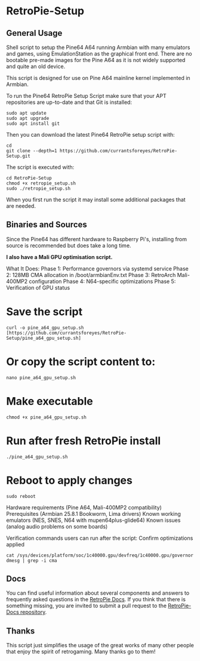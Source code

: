RetroPie-Setup
==============

General Usage
-------------

Shell script to setup the Pine64 A64 running Armbian with many emulators and games, using EmulationStation as the graphical front end. There are no bootable pre-made images for the Pine A64 as it is not widely supported and quite an old device.

This script is designed for use on Pine A64 mainline kernel implemented in Armbian.

To run the Pine64 RetroPie Setup Script make sure that your APT repositories are up-to-date and that Git is installed:

```shell
sudo apt update
sudo apt upgrade
sudo apt install git
```

Then you can download the latest Pine64 RetroPie setup script with:

```shell
cd
git clone --depth=1 https://github.com/currantsforeyes/RetroPie-Setup.git
```

The script is executed with:

```shell
cd RetroPie-Setup
chmod +x retropie_setup.sh
sudo ./retropie_setup.sh
```

When you first run the script it may install some additional packages that are needed.

Binaries and Sources
--------------------

Since the Pine64 has different hardware to Raspberry Pi's, installing from source is recommended but does take a long time.

**I also have a Mali GPU optimisation script.**

What It Does:
Phase 1: Performance governors via systemd service
Phase 2: 128MB CMA allocation in /boot/armbianEnv.txt
Phase 3: RetroArch Mali-400MP2 configuration
Phase 4: N64-specific optimizations
Phase 5: Verification of GPU status

# Save the script
```shell
curl -o pine_a64_gpu_setup.sh [https://github.com/currantsforeyes/RetroPie-Setup/pine_a64_gpu_setup.sh]
```

# Or copy the script content to:
```shell
nano pine_a64_gpu_setup.sh
```

# Make executable
```shell
chmod +x pine_a64_gpu_setup.sh
```

# Run after fresh RetroPie install
```shell
./pine_a64_gpu_setup.sh
```

# Reboot to apply changes
```shell
sudo reboot
```

Hardware requirements (Pine A64, Mali-400MP2 compatibility)
Prerequisites (Armbian 25.8.1 Bookworm, Lima drivers)
Known working emulators (NES, SNES, N64 with mupen64plus-glide64)
Known issues (analog audio problems on some boards)

Verification commands users can run after the script:
Confirm optimizations applied
```shell
cat /sys/devices/platform/soc/1c40000.gpu/devfreq/1c40000.gpu/governor
dmesg | grep -i cma
```

Docs
----

You can find useful information about several components and answers to frequently asked questions in the [RetroPie Docs](https://retropie.org.uk/docs/). If you think that there is something missing, you are invited to submit a pull request to the [RetroPie-Docs repository](https://github.com/RetroPie/RetroPie-Docs).


Thanks
------

This script just simplifies the usage of the great works of many other people that enjoy the spirit of retrogaming. Many thanks go to them!

